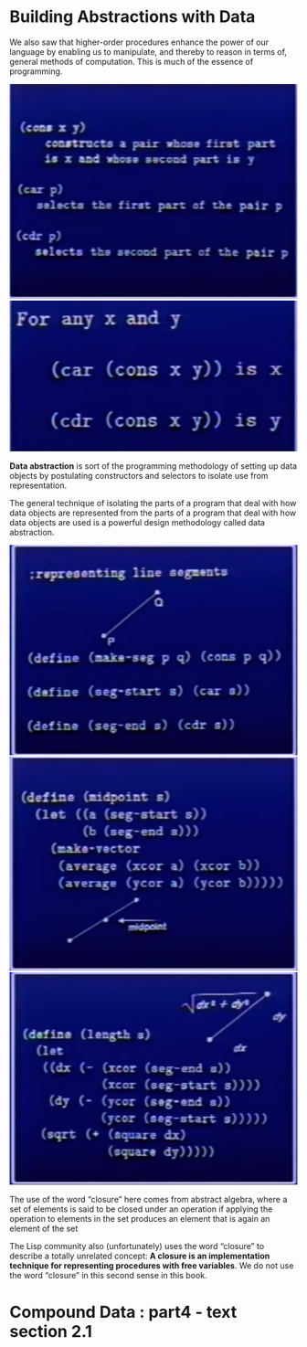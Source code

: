 # Building Abstractions with Data

We also saw that higher-order procedures enhance the power of our language by enabling us to manipulate, and thereby to reason in terms of, general methods of computation. This is much of the essence of programming.

<img src="./2b_1.png">

<img src="./2b_2.png">

**Data abstraction** is sort of the programming methodology of setting up data objects by postulating constructors and selectors to isolate use from representation.

The general technique of isolating the parts of a program that deal with how data objects are represented from the parts of a program that deal with how data objects are used is a powerful design methodology called data abstraction. 

<img src="./2b_3.png">
<img src="./2b_4.png">
<img src="./2b_5.png">


The use of the word “closure” here comes from abstract algebra, where a set of elements is said to be closed under an operation if applying the operation to elements in the set produces an element that is again an element of the set

 The Lisp community also (unfortunately) uses the word “closure” to describe a totally unrelated concept: **A closure is an implementation technique for representing procedures with free variables**. We do not use the word “closure” in this second sense in this book.

 # Compound Data : part4 - text section 2.1
